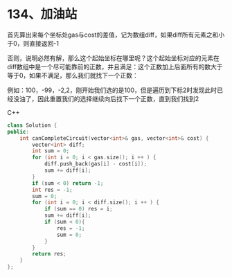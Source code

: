 # 134、加油站
首先算出来每个坐标处gas与cost的差值，记为数组diff，如果diff所有元素之和小于0，则直接返回-1

否则，说明必然有解，那么这个起始坐标在哪里呢？这个起始坐标对应的元素在diff数组中是一个尽可能靠前的正数，并且满足：这个正数加上后面所有的数大于等于0，如果不满足，那么我们就找下一个正数：

例如：100，-99，-2,2，刚开始我们选的是100，但是遍历到下标2时发现此时已经没油了，因此重置我们的选择继续向后找下一个正数，直到我们找到2

C++
```cpp
class Solution {
public:
    int canCompleteCircuit(vector<int>& gas, vector<int>& cost) {
        vector<int> diff;
        int sum = 0;
        for (int i = 0; i < gas.size(); i ++ ) {
            diff.push_back(gas[i] - cost[i]);
            sum += diff[i];
        }
        if (sum < 0) return -1;
        int res = -1;
        sum = 0;
        for (int i = 0; i < diff.size(); i ++ ) {
            if (sum == 0) res = i;
            sum += diff[i];
            if (sum < 0){
                res = -1;
                sum = 0;
            }
        }
        return res;
    }
};
```
